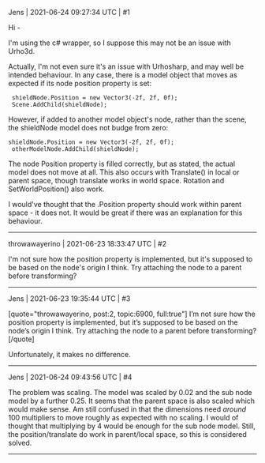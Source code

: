 Jens | 2021-06-24 09:27:34 UTC | #1

Hi -

I'm using the c# wrapper, so I suppose this may not be an issue with Urho3d.

Actually, I'm not even sure it's an issue with Urhosharp, and may well be intended behaviour. In any case, there is a model object that moves as expected if its node position property is set:
```
 shieldNode.Position = new Vector3(-2f, 2f, 0f);
 Scene.AddChild(shieldNode);
```
However, if added to another model object's node, rather than the scene, the shieldNode model does not budge from zero:
``` 
shieldNode.Position = new Vector3(-2f, 2f, 0f);
 otherModelNode.AddChild(shieldNode);
```
The node Position property is filled correctly, but as stated, the actual model does not move at all. This also occurs with Translate() in local or parent space, though translate works in world space. Rotation and SetWorldPosition() also work.

I would've thought that the .Position property should work within parent space - it does not. It would be great if there was an explanation for this behaviour.

-------------------------

throwawayerino | 2021-06-23 18:33:47 UTC | #2

I'm not sure how the position property is implemented, but it's supposed to be based on the node's origin I think. Try attaching the node to a parent before transforming?

-------------------------

Jens | 2021-06-23 19:35:44 UTC | #3

[quote="throwawayerino, post:2, topic:6900, full:true"]
I’m not sure how the position property is implemented, but it’s supposed to be based on the node’s origin I think. Try attaching the node to a parent before transforming?
[/quote]

Unfortunately, it makes no difference.

-------------------------

Jens | 2021-06-24 09:43:56 UTC | #4

The problem was scaling. The model was scaled by 0.02 and the sub node model by a further 0.25. It seems that the parent space is also scaled which would make sense.
Am still confused in that the dimensions need *around* 100 multipliers to move roughly as expected with no scaling. I would of thought that multiplying by 4 would be enough for the sub node model.
Still, the position/translate do work in parent/local space, so this is considered solved.

-------------------------

